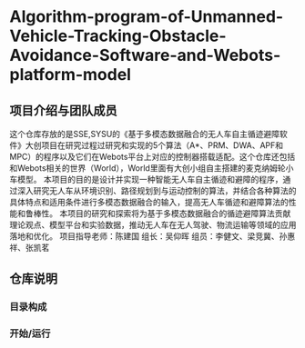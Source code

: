 # Algorithm-program-of-Unmanned-Vehicle-Tracking-Obstacle-Avoidance-Software-and-Webots-platform-model
## 项目介绍与团队成员
这个仓库存放的是SSE,SYSU的《基于多模态数据融合的无人车自主循迹避障软件》大创项目在研究过程过研究和实现的5个算法（A*、PRM、DWA、APF和MPC）的程序以及它们在Webots平台上对应的控制器搭载适配。这个仓库还包括和Webots相关的世界（World），World里面有大创小组自主搭建的麦克纳姆轮小车模型。
本项目的目的是设计并实现一种智能无人车自主循迹和避障的程序，通过深入研究无人车从环境识别、路径规划到与运动控制的算法，并结合各种算法的具体特点和适用条件进行多模态数据融合的输入，提高无人车循迹和避障算法的性能和鲁棒性。
本项目的研究和探索将为基于多模态数据融合的循迹避障算法贡献理论观点、模型平台和实验数据，推动无人车在无人驾驶、物流运输等领域的应用落地和优化。
项目指导老师：陈建国    组长：吴仰晖    组员：李健文、梁竞冀、孙惠祥、张凯茗
## 仓库说明
### 目录构成
### 开始/运行
